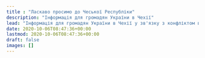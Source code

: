 ```yaml
---
title : "Ласкаво просимо до Чеської Республіки"
description: "Інформація для громадян України в Чехії"
lead: "Інформація для громадян України в Чехії у зв'язку з конфліктом в Україні"
date: 2020-10-06T08:47:36+00:00
lastmod: 2020-10-06T08:47:36+00:00
draft: false
images: []
---
```

